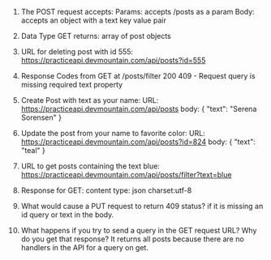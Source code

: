 1. The POST request accepts:
Params: accepts /posts as a param
Body: accepts an object with a text key value pair

2. Data Type GET returns:
array of post objects

3. URL for deleting post with id 555:
https://practiceapi.devmountain.com/api/posts?id=555

4. Response Codes from GET at /posts/filter
200
409 - Request query is missing required text property

5. Create Post with text as your name:
URL:
https://practiceapi.devmountain.com/api/posts
body:
{
  "text": "Serena Sorensen"
}

6. Update the post from your name to favorite color:
URL:
https://practiceapi.devmountain.com/api/posts?id=824
body:
{
  "text": "teal"
}

7. URL to get posts containing the text blue:
https://practiceapi.devmountain.com/api/posts/filter?text=blue

8. Response for GET:
content type: json
charset:utf-8

9. What would cause a PUT request to return 409 status?
if it is missing an id query or text in the body.

10. What happens if you try to send a query in the GET request URL? Why do you get that response?
It returns all posts because there are no handlers in the API for a query on get.